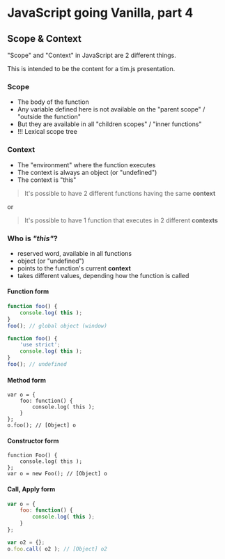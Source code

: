 # JavaScript going Vanilla, part 4
## Scope & Context

"Scope" and "Context" in JavaScript are 2 different things.

This is intended to be the content for a tim.js presentation.

### Scope

* The body of the function
* Any variable defined here is not available on the "parent scope" / "outside the function"
* But they are available in all "children scopes" / "inner functions"
* !!! Lexical scope tree

### Context

* The "environment" where the function executes
* The context is always an object (or "undefined")
* The context is "this"

> It's possible to have 2 different functions having the same __context__

or

> It's possible to have 1 function that executes in 2 different __contexts__

### Who is _"this"_?

* reserved word, available in all functions
* object (or "undefined")
* points to the function's current __context__
* takes different values, depending how the function is called

#### Function form

```javascript
function foo() {
	console.log( this );
}
foo(); // global object (window)

function foo() {
	'use strict';
	console.log( this );
}
foo(); // undefined
```

#### Method form

```
var o = {
	foo: function() {
		console.log( this );
	}
};
o.foo(); // [Object] o
```

#### Constructor form

```
function Foo() {
	console.log( this );
};
var o = new Foo(); // [Object] o
```

#### Call, Apply form

```javascript
var o = {
	foo: function() {
		console.log( this );
	}
};

var o2 = {};
o.foo.call( o2 ); // [Object] o2
```
